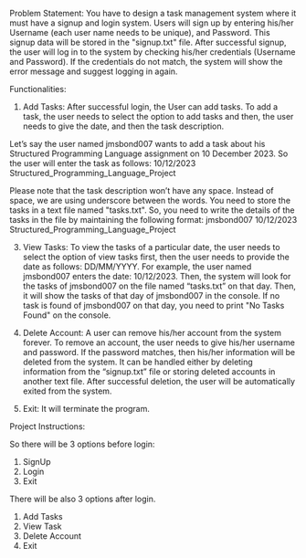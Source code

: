 Problem Statement:
You have to design a task management system where it must have a signup
and login system. Users will sign up by entering his/her Username (each user name needs to be
unique), and Password. This signup data will be stored in the "signup.txt" file. After successful
signup, the user will log in to the system by checking his/her credentials (Username and
Password). If the credentials do not match, the system will show the error message and suggest
logging in again.

Functionalities:

1. Add Tasks: After successful login, the User can add tasks. To add a task, the user needs to
select the option to add tasks and then, the user needs to give the date, and then the task
description.

Let’s say the user named jmsbond007 wants to add a task about his Structured
Programming Language assignment on 10 December 2023. So the user will enter the task
as follows:
10/12/2023 Structured_Programming_Language_Project

Please note that the task description won’t have any space. Instead of space, we are using
underscore between the words. You need to store the tasks in a text file named
"tasks.txt". So, you need to write the details of the tasks in the file by maintaining the
following format:
jmsbond007 10/12/2023 Structured_Programming_Language_Project

3. View Tasks: To view the tasks of a particular date, the user needs to select the option of
view tasks first, then the user needs to provide the date as follows: DD/MM/YYYY. For
example, the user named jmsbond007 enters the date: 10/12/2023. Then, the system will
look for the tasks of jmsbond007 on the file named “tasks.txt” on that day. Then, it will
show the tasks of that day of jmsbond007 in the console. If no task is found of
jmsbond007 on that day, you need to print "No Tasks Found" on the console.

5. Delete Account: A user can remove his/her account from the system forever. To remove
an account, the user needs to give his/her username and password. If the password
matches, then his/her information will be deleted from the system. It can be handled
either by deleting information from the “signup.txt” file or storing deleted accounts in
another text file. After successful deletion, the user will be automatically exited from the
system.

7. Exit: It will terminate the program.


Project Instructions:

So there will be 3 options before login:
1. SignUp
2. Login
3. Exit
   
There will be also 3 options after login.
1. Add Tasks
2. View Task
3. Delete Account
4. Exit


